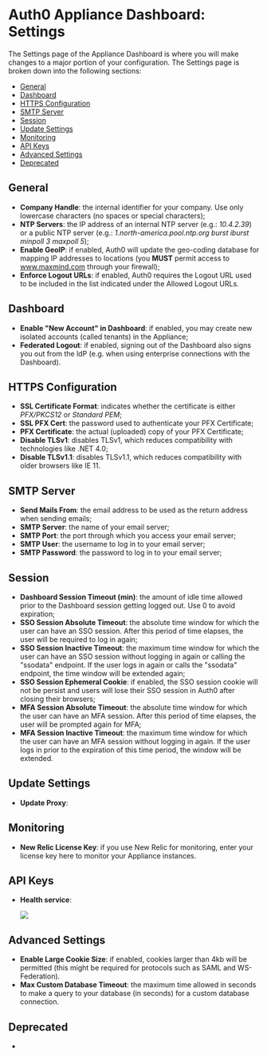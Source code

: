 # Auth0 Appliance Dashboard: Settings

The Settings page of the Appliance Dashboard is where you will make changes to a major portion of your configuration. The Settings page is broken down into the following sections:

* [General](#general)
* [Dashboard](#dashboard)
* [HTTPS Configuration](#https-configuration)
* [SMTP Server](#smtp-server)
* [Session](#session)
* [Update Settings](#update-settings)
* [Monitoring](#monitoring)
* [API Keys](#api-keys)
* [Advanced Settings](#advanced-settings)
* [Deprecated](#deprecated)

## General

* **Company Handle**: the internal identifier for your company. Use only lowercase characters (no spaces or special characters);
* **NTP Servers**: the IP address of an internal NTP server (e.g.: *10.4.2.39*) or a public NTP server (e.g.: *1.north-america.pool.ntp.org burst iburst minpoll 3 maxpoll 5*);
* **Enable GeoIP**: if enabled, Auth0 will update the geo-coding database for mapping IP addresses to locations (you **MUST** permit access to www.maxmind.com through your firewall);
* **Enforce Logout URLs**: if enabled, Auth0 requires the Logout URL used to be included in the list indicated under the Allowed Logout URLs.

## Dashboard

* **Enable "New Account" in Dashboard**: if enabled, you may create new isolated accounts (called tenants) in the Appliance;
* **Federated Logout**: if enabled, signing out of the Dashboard also signs you out from the ldP (e.g. when using enterprise connections with the Dashboard).

## HTTPS Configuration

* **SSL Certificate Format**: indicates whether the certificate is either *PFX/PKCS12* or *Standard PEM*;
* **SSL PFX Cert**: the password used to authenticate your PFX Certificate;
* **PFX Certificate**: the actual (uploaded) copy of your PFX Certificate;
* **Disable TLSv1**: disables TLSv1, which reduces compatibility with technologies like .NET 4.0;
* **Disable TLSv1.1**: disables TLSv1.1, which reduces compatibility with older browsers like IE 11.

## SMTP Server

* **Send Mails From**: the email address to be used as the return address when sending emails;
* **SMTP Server**: the name of your email server;
* **SMTP Port**: the port through which you access your email server;
* **SMTP User**: the username to log in to your email server;
* **SMTP Password**: the password to log in to your email server;

## Session

* **Dashboard Session Timeout (min)**: the amount of idle time allowed prior to the Dashboard session getting logged out. Use 0 to avoid expiration;
* **SSO Session Absolute Timeout**: the absolute time window for which the user can have an SSO session. After this period of time elapses, the user will be required to log in again;
* **SSO Session Inactive Timeout**: the maximum time window for which the user can have an SSO session without logging in again or calling the "ssodata" endpoint. If the user logs in again or calls the "ssodata" endpoint, the time window will be extended again;
* **SSO Session Ephemeral Cookie**: if enabled, the SSO session cookie will not be persist and users will lose their SSO session in Auth0 after closing their browsers;
* **MFA Session Absolute Timeout**: the absolute time window for which the user can have an MFA session. After this period of time elapses, the user will be prompted again for MFA;
* **MFA Session Inactive Timeout**: the maximum time window for which the user can have an MFA session without logging in again. If the user logs in prior to the expiration of this time period, the window will be extended.

## Update Settings

* **Update Proxy**:

## Monitoring

* **New Relic License Key**: if you use New Relic for monitoring, enter your license key here to monitor your Appliance instances.

## API Keys

* **Health service**:

    ![](health-service.png)

## Advanced Settings

* **Enable Large Cookie Size**: if enabled, cookies larger than 4kb will be permitted (this might be required for protocols such as SAML and WS-Federation).
* **Max Custom Database Timeout**: the maximum time allowed in seconds to make a query to your database (in seconds) for a custom database connection.

## Deprecated

*
